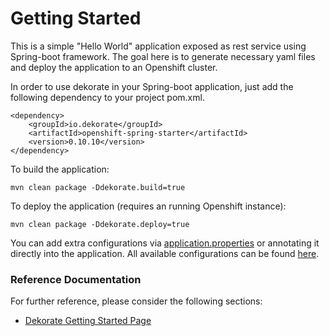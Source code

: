 # Getting Started

This is a simple "Hello World" application exposed as rest service using Spring-boot framework. The goal here is to generate necessary yaml files and deploy the application to an Openshift cluster.

In order to use dekorate in your Spring-boot application, just add the following dependency to your project pom.xml.
```
<dependency>
    <groupId>io.dekorate</groupId>
    <artifactId>openshift-spring-starter</artifactId>
    <version>0.10.10</version>
</dependency>
```


To build the application:

`mvn clean package -Ddekorate.build=true`

To deploy the application (requires an running Openshift instance):

`mvn clean package -Ddekorate.deploy=true`

You can add extra configurations via [application.properties](./src/main/resources/application.properties) or annotating it directly into the application.
All available configurations can be found [here](http://dekorate.io/dekorate/assets/config.html).

### Reference Documentation
For further reference, please consider the following sections:

* [Dekorate Getting Started Page](https://dekorate.io/getting-started)

